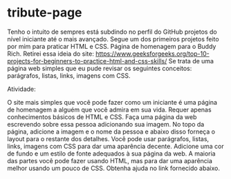 # tribute-page

Tenho o intuito de sempres está subdindo no perfil do GitHub projetos do nível iniciante até o mais avançado. Segue um dos primeiros projetos feito por mim para praticar HTML e CSS. 
Página de homenagem para o Buddy Rich. Retirei essa ideia do site: https://www.geeksforgeeks.org/top-10-projects-for-beginners-to-practice-html-and-css-skills/
Se trata de uma página web simples que eu pude revisar os seguintes conceitos: parágrafos, listas, links, imagens com CSS. 

Atividade: 

O site mais simples que você pode fazer como um iniciante é uma página de homenagem a alguém que você admira em sua vida. Requer apenas conhecimentos básicos de HTML e CSS. Faça uma página da web escrevendo sobre essa pessoa adicionando sua imagem. No topo da página, adicione a imagem e o nome da pessoa e abaixo disso forneça o layout para o restante dos detalhes. Você pode usar parágrafos, listas, links, imagens com CSS para dar uma aparência decente. Adicione uma cor de fundo e um estilo de fonte adequados à sua página da web. A maioria das partes você pode fazer usando HTML, mas para dar uma aparência melhor usando um pouco de CSS. Obtenha ajuda no link fornecido abaixo.

